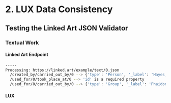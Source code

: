# 2. LUX Data Consistency

## Testing the Linked Art JSON Validator

### Textual Work

#### Linked Art Endpoint

```bash
-----
Processing: https://linked.art/example/text/0.json
  /created_by/carried_out_by/0 --> {'type': 'Person', '_label': 'Hayes, John'} is not valid under any of the given schemas 
  /used_for/0/took_place_at/0 --> 'id' is a required property 
  /used_for/0/carried_out_by/0 --> {'type': 'Group', '_label': 'Phaidon'} is not valid under any of the given schemas 
```

#### LUX

